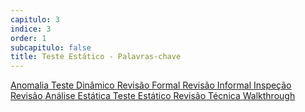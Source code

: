```yaml
---
capitulo: 3
indice: 3
order: 1
subcapitulo: false
title: Teste Estático - Palavras-chave
---
```


<div class="d-inline">
  <a class="text-decoration-none" target="_blank" href="https://glossary.istqb.org/pt_BR/term/anomalia">
    <span class="badge rounded-pill bg-dark">Anomalia</span>
  </a>
  <a class="text-decoration-none" target="_blank" href="https://glossary.istqb.org/pt_BR/term/teste-dinamico">
    <span class="badge rounded-pill bg-dark">Teste Dinâmico</span>
  </a>
  <a class="text-decoration-none" target="_blank" href="https://glossary.istqb.org/pt_BR/term/revisao-formal">
    <span class="badge rounded-pill bg-dark">Revisão Formal</span>
  </a>
  <a class="text-decoration-none" target="_blank" href="https://glossary.istqb.org/pt_BR/term/revisao-informal">
    <span class="badge rounded-pill bg-dark">Revisão Informal</span>
  </a>
  <a class="text-decoration-none" target="_blank" href="https://glossary.istqb.org/pt_BR/term/inspecao">
    <span class="badge rounded-pill bg-dark">Inspeção</span>
  </a>
  <a class="text-decoration-none" target="_blank" href="https://glossary.istqb.org/pt_BR/term/revisao">
    <span class="badge rounded-pill bg-dark">Revisão</span>
  </a>
  <a class="text-decoration-none" target="_blank" href="https://glossary.istqb.org/pt_BR/term/analise-estatica">
    <span class="badge rounded-pill bg-dark">Análise Estática</span>
  </a>
  <a class="text-decoration-none" target="_blank" href="https://glossary.istqb.org/pt_BR/term/teste-estatico">
    <span class="badge rounded-pill bg-dark">Teste Estático</span>
  </a>
  <a class="text-decoration-none" target="_blank" href="https://glossary.istqb.org/pt_BR/term/revisao-tecnica">
    <span class="badge rounded-pill bg-dark">Revisão Técnica</span>
  </a>
  <a class="text-decoration-none" target="_blank" href="https://glossary.istqb.org/pt_BR/term/walkthrough">
    <span class="badge rounded-pill bg-dark">Walkthrough</span>
  </a>
</div>
